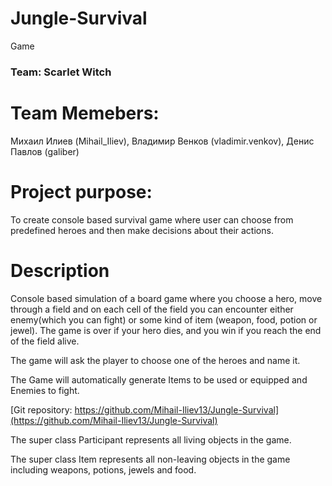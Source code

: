 # Jungle-Survival
Game

### Team: Scarlet Witch

# Team Memebers:
Михаил Илиев (Mihail_Iliev), 
Владимир Венков (vladimir.venkov), 
Денис Павлов (galiber)

# Project purpose:
To create console based survival game where user can choose from predefined heroes and then make decisions about their actions.

# Description
Console based simulation of a board game where you choose a hero, move through a field and on each cell of the field you can encounter either enemy(which you can fight) or some kind of item (weapon, food, potion or jewel). The game is over if your hero dies, and you win if you reach the end of the field alive.

The game will ask the player to choose one of the heroes and name it. 

The Game will automatically generate Items to be used or equipped and Enemies to fight.


[Git repository: https://github.com/Mihail-Iliev13/Jungle-Survival](https://github.com/Mihail-Iliev13/Jungle-Survival)

The super class Participant represents all living objects in the game.

The super class Item represents all non-leaving objects in the game including weapons, potions, jewels and food.









